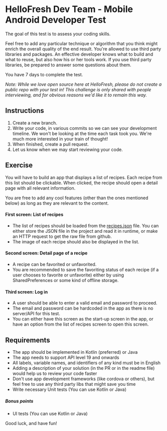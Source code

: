 # HelloFresh Dev Team - Mobile Android Developer Test

The goal of this test is to assess your coding skills.

Feel free to add any particular technique or algorithm that you think might enrich the overall quality of the end result. You're allowed to use third party libraries and packages. An effective developer knows what to build and what to reuse, but also how his or her tools work. If you use third party libraries, be prepared to answer some questions about them.

You have 7 days to complete the test.

_Note: While we love open source here at HelloFresh, please do not create a public repo with your test in! This challenge is only shared with people interviewing, and for obvious reasons we'd like it to remain this way._

## Instructions

1. Create a new branch.
2. Write your code, in various commits so we can see your development timeline. We won't be looking at the time each task took you. We're much more interested in your train of thought!
3. When finished, create a pull request.
4. Let us know when we may start reviewing your code.

## Exercise

You will have to build an app that displays a list of recipes. Each recipe from this list should be clickable. When clicked, the recipe should open a detail page with all relevant information. 

You are free to add any cool features (other than the ones mentioned below) as long as they are relevant to the content.


#### First screen: List of recipes

* The list of recipes should be loaded from the [recipes.json](recipes.json) file. You can either store the JSON file in the project and read it in runtime, or make an HTTP request to get the raw file from github.
* The image of each recipe should also be displayed in the list.

#### Second screen: Detail page of a recipe

* A recipe can be favorited or unfavorited.
* You are recommended to save the favoriting status of each recipe (if a user chooses to favorite or unfavorite) either by using SharedPreferences or some kind of offline storage.

#### Third screen: Log in

* A user should be able to enter a valid email and password to proceed.
* The email and password can be hardcoded in the app as there is no server/API for this test.
* You can either have this screen as the start-up screen in the app, or have an option from the list of recipes screen to open this screen.

 

## Requirements

* The app should be implemented in Kotlin (preferred) or Java
* The app needs to support API level 19 and onwards
* All labels, variable names, and identifiers of any kind must be in English
* Adding a description of your solution (in the PR or in the readme file) would help us to review your code faster
* Don't use app development frameworks (like cordova or others), but feel free to use any third party libs that might save you time
* Write necessary Unit tests (You can use Kotlin or Java)


##### Bonus points
- UI tests (You can use Kotlin or Java)


Good luck, and have fun!
